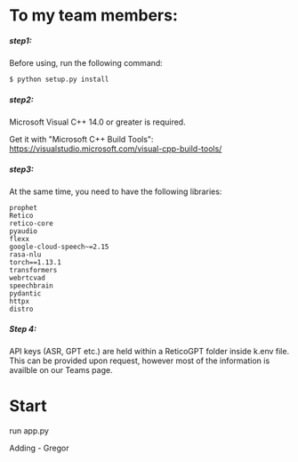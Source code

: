 # To my team members:

##### step1:

Before using, run the following command:

```python
$ python setup.py install
```

##### step2:

Microsoft Visual C++ 14.0 or greater is required.

Get it with "Microsoft C++ Build Tools": https://visualstudio.microsoft.com/visual-cpp-build-tools/

##### step3:

At the same time, you need to have the following libraries:

```
prophet
Retico
retico-core
pyaudio
flexx
google-cloud-speech~=2.15
rasa-nlu
torch==1.13.1
transformers
webrtcvad
speechbrain
pydantic
httpx
distro
```

##### Step 4:
API keys (ASR, GPT etc.) are held within a ReticoGPT folder inside k.env file. This can be provided upon request, however most of the information is availble on our Teams page.

# Start

run app.py

Adding - Gregor